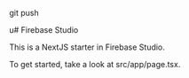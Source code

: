git push

u# Firebase Studio

This is a NextJS starter in Firebase Studio.

To get started, take a look at src/app/page.tsx.

